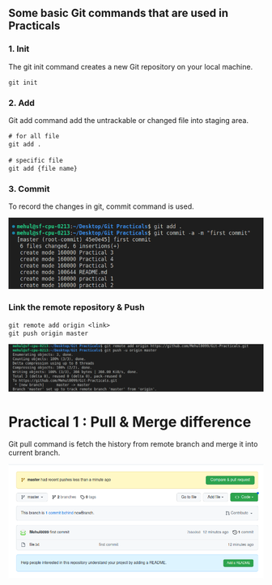 ## Some basic Git commands that are used in Practicals

### 1. Init 
  The git init command creates a new Git repository on your local machine. 
```
git init
```
### 2. Add
Git add command add the untrackable or changed file into staging area.

```
# for all file
git add .

# specific file
git add {file name}
```
### 3. Commit

To record the changes in git, commit command is used.

<img src="./images/commit.png">

### Link the remote repository & Push
   
```
git remote add origin <link>
git push origin master
```

<img src="./images/Link remote and push.png">

# Practical 1 : Pull & Merge difference
Git pull command is fetch the history from remote branch and merge it into current branch. 

<img src="./images/p1/1.png">
